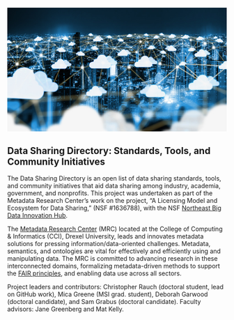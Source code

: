 ![Data Image](assets/img/front_image.jpg)

## Data Sharing Directory: Standards, Tools, and Community Initiatives

The Data Sharing Directory is an open list of data sharing standards, tools, and community initiatives that aid data sharing among industry, academia, government, and nonprofits. This project was undertaken as part of the Metadata Research Center’s work on the project, “A Licensing Model and Ecosystem for Data Sharing,” (NSF #1636788), with the NSF [Northeast Big Data Innovation Hub](https://nebigdatahub.org/).

The [Metadata Research Center](https://cci.drexel.edu/mrc/) (MRC) located at the College of Computing  
& Informatics (CCI), Drexel University, leads and innovates metadata solutions for pressing information/data-oriented challenges. Metadata, semantics, and ontologies are vital for effectively and efficiently using and manipulating data. The MRC is committed to advancing research in these interconnected domains, formalizing metadata-driven methods to support the [FAIR principles](https://www.go-fair.org/fair-principles/), and enabling data use across all sectors.

Project leaders and contributors: Christopher Rauch (doctoral student, lead on GitHub work), Mica Greene (MSI grad. student), Deborah Garwood (doctoral candidate), and Sam Grabus (doctoral candidate). Faculty advisors: Jane Greenberg and Mat Kelly.

